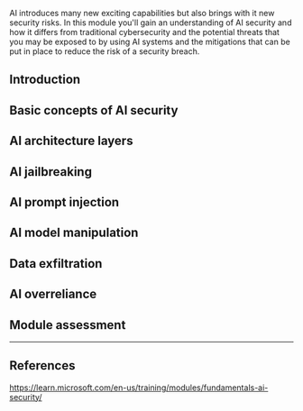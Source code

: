 AI introduces many new exciting capabilities but also brings with it new security risks. In this module you'll gain an understanding of AI security and how it differs from traditional cybersecurity and the potential threats that you may be exposed to by using AI systems and the mitigations that can be put in place to reduce the risk of a security breach.

## Introduction
## Basic concepts of AI security
## AI architecture layers
## AI jailbreaking
## AI prompt injection
## AI model manipulation
## Data exfiltration
## AI overreliance
## Module assessment

---

## References

https://learn.microsoft.com/en-us/training/modules/fundamentals-ai-security/